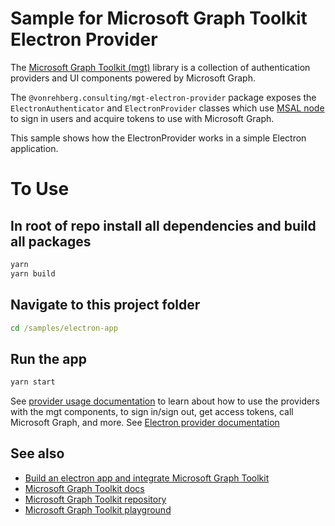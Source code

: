 # Sample for Microsoft Graph Toolkit Electron Provider
The [Microsoft Graph Toolkit (mgt)](https://aka.ms/mgt) library is a collection of authentication providers and UI components powered by Microsoft Graph. 

The `@vonrehberg.consulting/mgt-electron-provider` package exposes the `ElectronAuthenticator` and `ElectronProvider` classes which use [MSAL node](https://www.npmjs.com/package/@azure/msal-node) to sign in users and acquire tokens to use with Microsoft Graph.

This sample shows how the ElectronProvider works in a simple Electron application.

# To Use

## In root of repo install all dependencies and build all packages
```cmd
yarn
yarn build
```

## Navigate to this project folder
```cmd
cd /samples/electron-app
```

## Run the app
```cmd
yarn start
```


See [provider usage documentation](https://learn.microsoft.com/graph/toolkit/providers) to learn about how to use the providers with the mgt components, to sign in/sign out, get access tokens, call Microsoft Graph, and more.
See [Electron provider documentation](https://learn.microsoft.com/graph/toolkit/providers/electron)

## See also
* [Build an electron app and integrate Microsoft Graph Toolkit](https://learn.microsoft.com/graph/toolkit/get-started/build-an-electron-app)
* [Microsoft Graph Toolkit docs](https://aka.ms/mgt-docs)
* [Microsoft Graph Toolkit repository](https://aka.ms/mgt)
* [Microsoft Graph Toolkit playground](https://mgt.dev)
  
